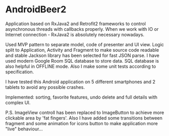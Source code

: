 # AndroidBeer2

Application based on RxJava2 and Retrofit2 frameworks to control asynchronous threads with callbacks properly.
When we work with IO or Internet connection - RxJava2 is absolutely necessary nowadays.

Used MVP pattern to separate model, code of presenter and UI view.
Logic split to Application, Activity and Fragment to make source code readable and stable
Jackson library has been selected for fast JSON parse.
I have used modern Google Room SQL database to store data.
SQL database is also helpful in OFFLINE mode.
Also I make some unit tests according to specification.

I have tested this Android application on 5 different smartphones and 2 tablets to avoid any possible crashes.

Implemented: sorting, favorite features, undo delete and full details with complex UI.

P.S. ImageView controll has been replaced to ImageButton to achieve more clickable area by 'fat fingers'.
Also I have added some transitions between fragment and some animation for icons button to make application more "live" behaviour...
